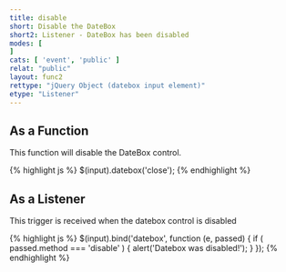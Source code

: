 ```yaml
---
title: disable
short: Disable the DateBox
short2: Listener - DateBox has been disabled
modes: [
]
cats: [ 'event', 'public' ]
relat: "public"
layout: func2
rettype: "jQuery Object (datebox input element)"
etype: "Listener"
---
```


## As a Function
This function will disable the DateBox control.

{% highlight js %}
$(input).datebox('close');
{% endhighlight %}

## As a Listener

This trigger is received when the datebox control is disabled

{% highlight js %}
$(input).bind('datebox', function (e, passed) { 
  if ( passed.method === 'disable' ) {
    alert('Datebox was disabled!');
  }
});
{% endhighlight %}

